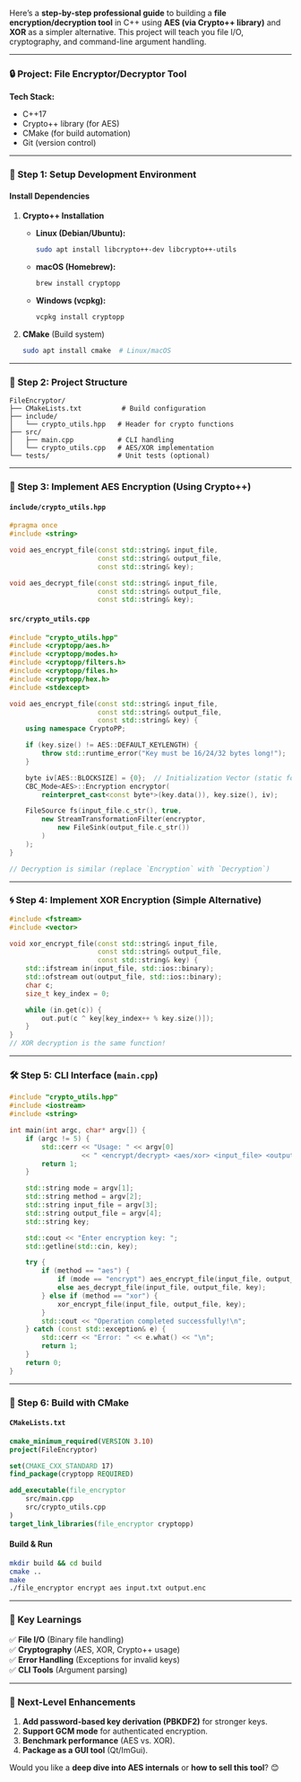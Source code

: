 Here’s a **step-by-step professional guide** to building a **file encryption/decryption tool** in C++ using **AES (via Crypto++ library)** and **XOR** as a simpler alternative. This project will teach you file I/O, cryptography, and command-line argument handling.

---

### **🔒 Project: File Encryptor/Decryptor Tool**  
**Tech Stack:**  
- C++17  
- Crypto++ library (for AES)  
- CMake (for build automation)  
- Git (version control)  

---

### **📂 Step 1: Setup Development Environment**  
#### **Install Dependencies**  
1. **Crypto++ Installation**  
   - **Linux (Debian/Ubuntu):**  
     ```bash
     sudo apt install libcrypto++-dev libcrypto++-utils
     ```
   - **macOS (Homebrew):**  
     ```bash
     brew install cryptopp
     ```
   - **Windows (vcpkg):**  
     ```bash
     vcpkg install cryptopp
     ```

2. **CMake** (Build system)  
   ```bash
   sudo apt install cmake  # Linux/macOS
   ```

---

### **📝 Step 2: Project Structure**  
```plaintext
FileEncryptor/  
├── CMakeLists.txt          # Build configuration  
├── include/  
│   └── crypto_utils.hpp   # Header for crypto functions  
├── src/  
│   ├── main.cpp           # CLI handling  
│   └── crypto_utils.cpp   # AES/XOR implementation  
└── tests/                 # Unit tests (optional)  
```

---

### **🔧 Step 3: Implement AES Encryption (Using Crypto++)**  
#### **`include/crypto_utils.hpp`**  
```cpp
#pragma once
#include <string>

void aes_encrypt_file(const std::string& input_file, 
                      const std::string& output_file, 
                      const std::string& key);

void aes_decrypt_file(const std::string& input_file, 
                      const std::string& output_file, 
                      const std::string& key);
```

#### **`src/crypto_utils.cpp`**  
```cpp
#include "crypto_utils.hpp"
#include <cryptopp/aes.h>
#include <cryptopp/modes.h>
#include <cryptopp/filters.h>
#include <cryptopp/files.h>
#include <cryptopp/hex.h>
#include <stdexcept>

void aes_encrypt_file(const std::string& input_file, 
                      const std::string& output_file, 
                      const std::string& key) {
    using namespace CryptoPP;

    if (key.size() != AES::DEFAULT_KEYLENGTH) {
        throw std::runtime_error("Key must be 16/24/32 bytes long!");
    }

    byte iv[AES::BLOCKSIZE] = {0};  // Initialization Vector (static for simplicity)
    CBC_Mode<AES>::Encryption encryptor(
        reinterpret_cast<const byte*>(key.data()), key.size(), iv);

    FileSource fs(input_file.c_str(), true,
        new StreamTransformationFilter(encryptor,
            new FileSink(output_file.c_str())
        )
    );
}

// Decryption is similar (replace `Encryption` with `Decryption`)
```

---

### **🌀 Step 4: Implement XOR Encryption (Simple Alternative)**  
```cpp
#include <fstream>
#include <vector>

void xor_encrypt_file(const std::string& input_file, 
                      const std::string& output_file, 
                      const std::string& key) {
    std::ifstream in(input_file, std::ios::binary);
    std::ofstream out(output_file, std::ios::binary);
    char c;
    size_t key_index = 0;

    while (in.get(c)) {
        out.put(c ^ key[key_index++ % key.size()]);
    }
}
// XOR decryption is the same function!
```

---

### **🛠 Step 5: CLI Interface (`main.cpp`)**  
```cpp
#include "crypto_utils.hpp"
#include <iostream>
#include <string>

int main(int argc, char* argv[]) {
    if (argc != 5) {
        std::cerr << "Usage: " << argv[0] 
                  << " <encrypt/decrypt> <aes/xor> <input_file> <output_file>\n";
        return 1;
    }

    std::string mode = argv[1];
    std::string method = argv[2];
    std::string input_file = argv[3];
    std::string output_file = argv[4];
    std::string key;

    std::cout << "Enter encryption key: ";
    std::getline(std::cin, key);

    try {
        if (method == "aes") {
            if (mode == "encrypt") aes_encrypt_file(input_file, output_file, key);
            else aes_decrypt_file(input_file, output_file, key);
        } else if (method == "xor") {
            xor_encrypt_file(input_file, output_file, key);
        }
        std::cout << "Operation completed successfully!\n";
    } catch (const std::exception& e) {
        std::cerr << "Error: " << e.what() << "\n";
        return 1;
    }
    return 0;
}
```

---

### **🔨 Step 6: Build with CMake**  
#### **`CMakeLists.txt`**  
```cmake
cmake_minimum_required(VERSION 3.10)
project(FileEncryptor)

set(CMAKE_CXX_STANDARD 17)
find_package(cryptopp REQUIRED)

add_executable(file_encryptor
    src/main.cpp
    src/crypto_utils.cpp
)
target_link_libraries(file_encryptor cryptopp)
```

#### **Build & Run**  
```bash
mkdir build && cd build
cmake ..
make
./file_encryptor encrypt aes input.txt output.enc
```

---

### **📌 Key Learnings**  
✅ **File I/O** (Binary file handling)  
✅ **Cryptography** (AES, XOR, Crypto++ usage)  
✅ **Error Handling** (Exceptions for invalid keys)  
✅ **CLI Tools** (Argument parsing)  

---

### **🚀 Next-Level Enhancements**  
1. **Add password-based key derivation (PBKDF2)** for stronger keys.  
2. **Support GCM mode** for authenticated encryption.  
3. **Benchmark performance** (AES vs. XOR).  
4. **Package as a GUI tool** (Qt/ImGui).  

Would you like a **deep dive into AES internals** or **how to sell this tool**? 😊